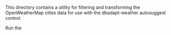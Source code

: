 
This directory contains a utility for filtering and transforming
the OpenWeatherMap cities data for use with the 
dbadapt-weather autosuggest control.

Run the 
